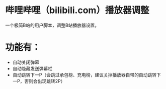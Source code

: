 # 哔哩哔哩（bilibili.com）播放器调整

一个极简B站的用户脚本，调整B站播放器设置。

# 功能有：

* 自动关闭弹幕
* 自动隐藏发送弹幕栏
* 自动跳转下一P（会跳过承包榜、充电榜，建议关掉播放器自带的自动跳转下一P，否则会出现跳转2P）